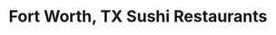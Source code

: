 ---
layout: city
title: Fort Worth, TX Sushi Restaurants
permalink: /texas/fort-worth/
stateAbbr: TX
stateName: Texas
cityName: Fort Worth

---